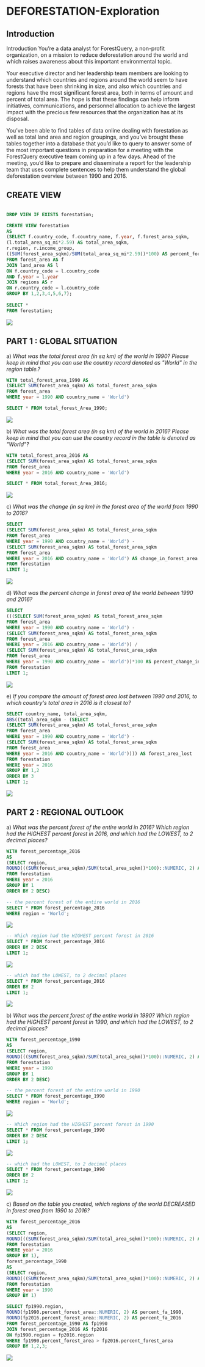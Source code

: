 # DEFORESTATION-Exploration

## Introduction
Introduction
You’re a data analyst for ForestQuery, a non-profit organization, on a mission to reduce deforestation around the world and which raises awareness about this important environmental topic.

Your executive director and her leadership team members are looking to understand which countries and regions around the world seem to have forests that have been shrinking in size, and also which countries and regions have the most significant forest area, both in terms of amount and percent of total area. The hope is that these findings can help inform initiatives, communications, and personnel allocation to achieve the largest impact with the precious few resources that the organization has at its disposal.

You’ve been able to find tables of data online dealing with forestation as well as total land area and region groupings, and you’ve brought these tables together into a database that you’d like to query to answer some of the most important questions in preparation for a meeting with the ForestQuery executive team coming up in a few days. Ahead of the meeting, you’d like to prepare and disseminate a report for the leadership team that uses complete sentences to help them understand the global deforestation overview between 1990 and 2016.

## CREATE VIEW

```sql

DROP VIEW IF EXISTS forestation;

CREATE VIEW forestation  
AS
(SELECT f.country_code, f.country_name, f.year, f.forest_area_sqkm,
(l.total_area_sq_mi*2.59) AS total_area_sqkm,
r.region, r.income_group,
((SUM(forest_area_sqkm)/SUM(total_area_sq_mi*2.59))*100) AS percent_forest 
FROM forest_area AS f
JOIN land_area AS l
ON f.country_code = l.country_code
AND f.year = l.year
JOIN regions AS r
ON r.country_code = l.country_code
GROUP BY 1,2,3,4,5,6,7);
 
SELECT * 
FROM forestation;

```
![](https://github.com/siddhu1132/DEFORESTATION-Exploration/blob/main/Images/1.png)

## PART 1 : GLOBAL SITUATION

a) _What was the total forest area (in sq km) of the world in 1990? Please keep in mind that you can use the country record denoted as "World" in the region table.?_

```sql
WITH total_forest_area_1990 AS 
(SELECT SUM(forest_area_sqkm) AS total_forest_area_sqkm
FROM forest_area
WHERE year = 1990 AND country_name = 'World')

SELECT * FROM total_forest_Area_1990;
```
![](https://github.com/siddhu1132/DEFORESTATION-Exploration/blob/main/Images/GS_a.png)

b) _What was the total forest area (in sq km) of the world in 2016? Please keep in mind that you can use the country record in the table is denoted as "World"?_

```sql
WITH total_forest_area_2016 AS 
(SELECT SUM(forest_area_sqkm) AS total_forest_area_sqkm
FROM forest_area
WHERE year = 2016 AND country_name = 'World')

SELECT * FROM total_forest_Area_2016;
```
![](https://github.com/siddhu1132/DEFORESTATION-Exploration/blob/main/Images/GS_b.png)

c) _What was the change (in sq km) in the forest area of the world from 1990 to 2016?_

```sql
SELECT 
(SELECT SUM(forest_area_sqkm) AS total_forest_area_sqkm
FROM forest_area
WHERE year = 1990 AND country_name = 'World') - 
(SELECT SUM(forest_area_sqkm) AS total_forest_area_sqkm
FROM forest_area
WHERE year = 2016 AND country_name = 'World') AS change_in_forest_area 
FROM forestation
LIMIT 1;
```
![](https://github.com/siddhu1132/DEFORESTATION-Exploration/blob/main/Images/GS_c.png)

d) _What was the percent change in forest area of the world between 1990 and 2016?_

```sql
SELECT 
(((SELECT SUM(forest_area_sqkm) AS total_forest_area_sqkm
FROM forest_area
WHERE year = 1990 AND country_name = 'World') -
(SELECT SUM(forest_area_sqkm) AS total_forest_area_sqkm
FROM forest_area
WHERE year = 2016 AND country_name = 'World')) /
(SELECT SUM(forest_area_sqkm) AS total_forest_area_sqkm
FROM forest_area
WHERE year = 1990 AND country_name = 'World'))*100 AS percent_change_in_forest_area
FROM forestation
LIMIT 1;
```
![](https://github.com/siddhu1132/DEFORESTATION-Exploration/blob/main/Images/GS_d.png)

e) _If you compare the amount of forest area lost between 1990 and 2016, to which country's total area in 2016 is it closest to?_

```sql
SELECT country_name, total_area_sqkm, 
ABS((total_area_sqkm - (SELECT 
(SELECT SUM(forest_area_sqkm) AS total_forest_area_sqkm
FROM forest_area
WHERE year = 1990 AND country_name = 'World') - 
(SELECT SUM(forest_area_sqkm) AS total_forest_area_sqkm
FROM forest_area
WHERE year = 2016 AND country_name = 'World')))) AS forest_area_lost
FROM forestation
WHERE year = 2016
GROUP BY 1,2
ORDER BY 3
LIMIT 1;
```
![](https://github.com/siddhu1132/DEFORESTATION-Exploration/blob/main/Images/GS_e.png)

## PART 2 : REGIONAL OUTLOOK

a) _What was the percent forest of the entire world in 2016? Which region had the HIGHEST percent forest in 2016, and which had the LOWEST, to 2 decimal places?_

```sql
WITH forest_percentage_2016
AS
(SELECT region, 
ROUND(((SUM(forest_area_sqkm)/SUM(total_area_sqkm))*100)::NUMERIC, 2) AS percent_forest_area
FROM forestation
WHERE year = 2016
GROUP BY 1
ORDER BY 2 DESC)

-- the percent forest of the entire world in 2016
SELECT * FROM forest_percentage_2016
WHERE region = 'World';
```
![](https://github.com/siddhu1132/DEFORESTATION-Exploration/blob/main/Images/RO_a1.png)

```sql
-- Which region had the HIGHEST percent forest in 2016
SELECT * FROM forest_percentage_2016
ORDER BY 2 DESC
LIMIT 1;
```
![](https://github.com/siddhu1132/DEFORESTATION-Exploration/blob/main/Images/RO_a2.png)

```sql
-- which had the LOWEST, to 2 decimal places
SELECT * FROM forest_percentage_2016
ORDER BY 2
LIMIT 1;
```
![](https://github.com/siddhu1132/DEFORESTATION-Exploration/blob/main/Images/RO_a3.png)

b) _What was the percent forest of the entire world in 1990? Which region had the HIGHEST percent forest in 1990, and which had the LOWEST, to 2 decimal places?_

```sql
WITH forest_percentage_1990
AS
(SELECT region, 
ROUND(((SUM(forest_area_sqkm)/SUM(total_area_sqkm))*100)::NUMERIC, 2) AS percent_forest_area
FROM forestation
WHERE year = 1990
GROUP BY 1
ORDER BY 2 DESC)

-- the percent forest of the entire world in 1990
SELECT * FROM forest_percentage_1990
WHERE region = 'World';
```
![](https://github.com/siddhu1132/DEFORESTATION-Exploration/blob/main/Images/RO_b1.png)

```sql
-- Which region had the HIGHEST percent forest in 1990
SELECT * FROM forest_percentage_1990
ORDER BY 2 DESC
LIMIT 1;
```
![](https://github.com/siddhu1132/DEFORESTATION-Exploration/blob/main/Images/RO_b2.png)

```sql
-- which had the LOWEST, to 2 decimal places
SELECT * FROM forest_percentage_1990
ORDER BY 2
LIMIT 1;
```
![](https://github.com/siddhu1132/DEFORESTATION-Exploration/blob/main/Images/RO_b3.png)

c) _Based on the table you created, which regions of the world DECREASED in forest area from 1990 to 2016?_

```sql
WITH forest_percentage_2016
AS
(SELECT region, 
ROUND(((SUM(forest_area_sqkm)/SUM(total_area_sqkm))*100)::NUMERIC, 2) AS percent_forest_area
FROM forestation
WHERE year = 2016
GROUP BY 1),
forest_percentage_1990
AS
(SELECT region, 
ROUND(((SUM(forest_area_sqkm)/SUM(total_area_sqkm))*100)::NUMERIC, 2) AS percent_forest_area
FROM forestation
WHERE year = 1990
GROUP BY 1)

SELECT fp1990.region,
ROUND(fp1990.percent_forest_area::NUMERIC, 2) AS percent_fa_1990,
ROUND(fp2016.percent_forest_area::NUMERIC, 2) AS percent_fa_2016
FROM forest_percentage_1990 AS fp1990
JOIN forest_percentage_2016 AS fp2016
ON fp1990.region = fp2016.region
WHERE fp1990.percent_forest_area > fp2016.percent_forest_area
GROUP BY 1,2,3;
```
![](https://github.com/siddhu1132/DEFORESTATION-Exploration/blob/main/Images/RO_c.png)

